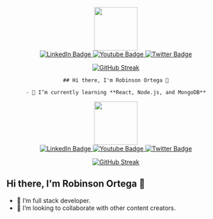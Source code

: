 <div id="header" align="center">
  <img src="https://media.giphy.com/media/M9gbBd9nbDrOTu1Mqx/giphy.gif" width="100"/>
  <div id="badges">
  <a href="your-linkedin-URL">
    <img src="https://img.shields.io/badge/LinkedIn-blue?style=for-the-badge&logo=linkedin&logoColor=white" alt="LinkedIn Badge"/>
  </a>
  <a href="your-youtube-URL">
    <img src="https://img.shields.io/badge/YouTube-red?style=for-the-badge&logo=youtube&logoColor=white" alt="Youtube Badge"/>
  </a>
  <a href="your-twitter-URL">
    <img src="https://img.shields.io/badge/Twitter-blue?style=for-the-badge&logo=twitter&logoColor=white" alt="Twitter Badge"/>
  </a>
</div>
  <img src="https://komarev.com/ghpvc/?username=RKOrtega94&style=flat-square&color=blue" alt=""/>

  [![GitHub Streak](https://github-readme-streak-stats.herokuapp.com?user=RKOrtega94&theme=dracula&hide_border=true&locale=es)](https://git.io/streak-stats)

    ## Hi there, I'm Robinson Ortega 👋

    - 🌱 I’m currently learning **React, Node.js, and MongoDB**
</div>
<div id="header" align="center">
  <img src="https://media.giphy.com/media/M9gbBd9nbDrOTu1Mqx/giphy.gif" width="100"/>
  <div id="badges">
  <a href="your-linkedin-URL">
    <img src="https://img.shields.io/badge/LinkedIn-blue?style=for-the-badge&logo=linkedin&logoColor=white" alt="LinkedIn Badge"/>
  </a>
  <a href="your-youtube-URL">
    <img src="https://img.shields.io/badge/YouTube-red?style=for-the-badge&logo=youtube&logoColor=white" alt="Youtube Badge"/>
  </a>
  <a href="your-twitter-URL">
    <img src="https://img.shields.io/badge/Twitter-blue?style=for-the-badge&logo=twitter&logoColor=white" alt="Twitter Badge"/>
  </a>
</div>
  <img src="https://komarev.com/ghpvc/?username=RKOrtega94&style=flat-square&color=blue" alt=""/>

  [![GitHub Streak](https://github-readme-streak-stats.herokuapp.com?user=RKOrtega94&theme=dracula&hide_border=true&locale=es)](https://git.io/streak-stats)
</div>

## Hi there, I'm Robinson Ortega 👋

- 🌱 I’m full stack developer.
- 👯 I’m looking to collaborate with other content creators.
